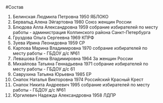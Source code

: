 #Состав
1. Белинская Людмила Петровна 1950 ЯБЛОКО
2. Бервальд Алена Эйгартовна 1980 Союз женщин России
3. Блюдова Алла Александровна 1959 собрание избирателей по месту работы - администрация Колпинского района Санкт-Петербурга
4. Груздова Ольга Сергеевна 1969 КПРФ
5. Зуева Ирина Леонидовна 1959 СР
6. Карпова Марина Владимировна 1970 собрание избирателей по месту работы - ГБДОУ д/с №61
7. Левашова Елена Владимировна 1964 За женщин России
8. Михайлова Татьяна Геннадьевна 1971 собрание избирателей по месту работы - ГБДОУ д/с 61
9. Саврухина Татьяна Юрьевна 1985 ЕР
10. Снапок Наталья Викторовна 1974 Российский Красный Крест
11. Снапок Никита Андреевич 1995 собрание избирателей по месту работы - ГБДОУ д/с №61
12. Юргилевич Надежда Александровна 1958 ЛДПР
